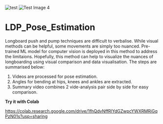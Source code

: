 ![test](https://user-images.githubusercontent.com/36811513/167272989-16becce3-bcfd-413a-bed4-4ef3344664c8.gif)
![Test Image 4](https://drive.google.com/file/d/1MCA0Fvvh-pWpRcQhUZf9Jz1RxFuhIJsD/view?usp=sharing)

# LDP_Pose_Estimation

Longboard push and pump techniques are difficult to verbalise. While visual methods can be helpful, some movements are simply too nuanced. Pre-trained ML model for computer vision is deployed in this method to address the limitaions. Hopefully, this method can help to visualize the nuances of longboarding using visual comparison and data visualisation. The steps are summarised below:

1) Videos are processed for pose estimation. 
2) Angles for bending at hips, knees and ankles are extracted.
3) Summary video combines 2 vide-analysis pair side by side for easy comparison.

**Try it with Colab**

https://colab.research.google.com/drive/1fhQdvNffRlYdGZwpcYWXRMRiGqPzN01s?usp=sharing
